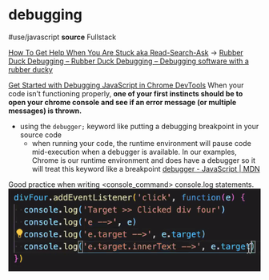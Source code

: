 # debugging
#use/javascript
**source** Fullstack

[How To Get Help When You Are Stuck aka Read-Search-Ask](https://www.freecodecamp.org/forum/t/how-to-get-help-when-you-are-stuck-coding/19514) -> [Rubber Duck Debugging – Rubber Duck Debugging – Debugging software with a rubber ducky](https://rubberduckdebugging.com/)

[Get Started with Debugging JavaScript in Chrome DevTools](https://developers.google.com/web/tools/chrome-devtools/javascript)
When your code isn’t functioning properly, **one of your first instincts should be to open your chrome console and see if an error message (or multiple messages) is thrown.**

* using the `debugger;` keyword like putting a debugging breakpoint in your source code
	* when running your code, the runtime environment will pause code mid-execution when a debugger is available. In our examples, Chrome is our runtime environment and does have a debugger so it will treat this keyword like a breakpoint [debugger - JavaScript | MDN](https://developer.mozilla.org/en-US/docs/Web/JavaScript/Reference/Statements/debugger)

Good practice when writing <console_command> console.log statements.
![](debugging/good%20practice%20when%20making%20console%20log%20statements.png)
